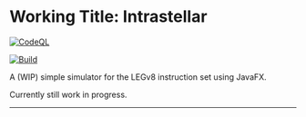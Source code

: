 # Working Title: Intrastellar
[![CodeQL](https://github.com/GeoInter/Intrastellar/actions/workflows/codeql-analysis.yml/badge.svg?branch=main)](https://github.com/GeoInter/Intrastellar/actions/workflows/codeql-analysis.yml)

[![Build](https://github.com/GeoInter/Intrastellar/actions/workflows/build.yml/badge.svg)](https://github.com/GeoInter/Intrastellar/actions/workflows/build.yml)

A (WIP) simple simulator for the LEGv8 instruction set using JavaFX.

Currently still work in progress.

***
